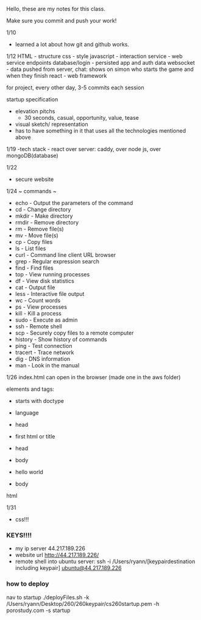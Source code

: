 Hello, these are my notes for this class.

Make sure you commit and push your work!

1/10
- learned a lot about how git and github works. 

1/12
HTML - structure
css - style
javascript - interaction
service - web service endpoints
database/login - persisted app and auth data
websocket - data pushed from server, chat: shows on simon who starts the game and when they finish
react - web framework


for project, every other day, 3-5 commits each session

startup specification
- elevation pitchs
    - 30 seconds, casual, opportunity, value, tease
- visual sketch/ representation
- has to have something in it that uses all the technologies mentioned above

1/19
-tech stack
    - react over server: caddy, over node js, over mongoDB(database)

1/22
- secure website

1/24
~ commands ~
- echo - Output the parameters of the command
- cd - Change directory
- mkdir - Make directory
- rmdir - Remove directory
- rm - Remove file(s)
- mv - Move file(s)
- cp - Copy files
- ls - List files
- curl - Command line client URL browser
- grep - Regular expression search
- find - Find files
- top - View running processes
- df - View disk statistics
- cat - Output file
- less - Interactive file output
- wc - Count words
- ps - View processes
- kill - Kill a process
- sudo - Execute as admin
- ssh - Remote shell
- scp - Securely copy files to a remote computer
- history - Show history of commands
- ping - Test connection
- tracert - Trace network
- dig - DNS information
- man - Look in the manual


1/26
index.html can open in the browser (made one in the aws folder)

elements and tags:
-  starts with doctype
- language
- head
- first html or title
- head

- body 
- hello world
- body

html

1/31
- css!!!








### KEYS!!!!
- my ip server 44.217.189.226
- website url http://44.217.189.226/
- remote shell into ubuntu server: ssh -i /Users/ryann/[keypairdestination including keypair] ubuntu@44.217.189.226

### how to deploy
nav to startup 
./deployFiles.sh -k /Users/ryann/Desktop/260/260keypair/cs260startup.pem -h porostudy.com -s startup
